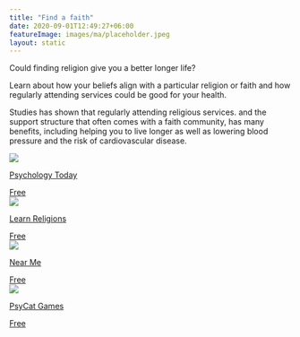 ```yaml
---
title: "Find a faith"
date: 2020-09-01T12:49:27+06:00
featureImage: images/ma/placeholder.jpeg
layout: static
---
```


Could finding religion give you a better longer life?

Learn about how your beliefs align with a particular religion or faith and how regularly attending services could be good for your health.

Studies has shown that regularly attending religious services. and the support structure that often comes with a faith community, has many benefits, including helping you to live longer as well as lowering blood pressure and the risk of cardiovascular disease.

<a class="ma-link" href="https://www.psychologytoday.com/us/blog/supersurvivors/201809/is-religion-good-or-bad-us"><div class="ma-card ma-card-Community"><div class="ma-icon"><img src ="/images/icon-check.png"/></div><div class="ma-name"><p>Psychology Today</p></div><div class="ma-paid-text"><span>Free</span></div></div></a><a class="ma-link" href="https://www.learnreligions.com/"><div class="ma-card ma-card-Community"><div class="ma-icon"><img src ="/images/icon-check.png"/></div><div class="ma-name"><p>Learn Religions</p></div><div class="ma-paid-text"><span>Free</span></div></div></a><a class="ma-link" href="https://near-me.store/en/religious-centers-near-me"><div class="ma-card ma-card-Community"><div class="ma-icon"><img src ="/images/icon-check.png"/></div><div class="ma-name"><p>Near Me</p></div><div class="ma-paid-text"><span>Free</span></div></div></a><a class="ma-link" href="https://psycatgames.com/quiz/what-is-my-religion/"><div class="ma-card ma-card-Community"><div class="ma-icon"><img src ="/images/icon-check.png"/></div><div class="ma-name"><p>PsyCat Games</p></div><div class="ma-paid-text"><span>Free</span></div></div></a>  

<br/><br/>






